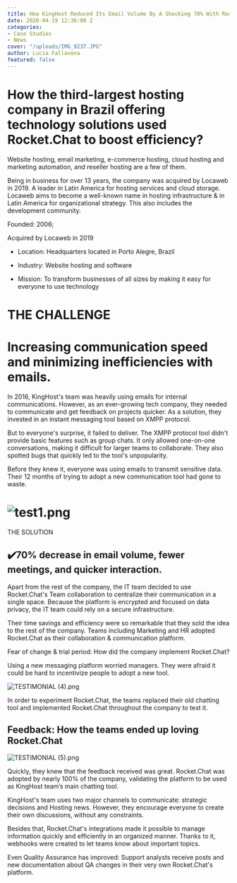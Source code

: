 ```yaml
---
title: How KingHost Reduced Its Email Volume By A Shocking 70% With Rocket.Chat
date: 2020-04-19 12:36:00 Z
categories:
- Case Studies
- News
cover: "/uploads/IMG_9237.JPG"
author: Lucia Fallavena
featured: false
---
```


# How the third-largest hosting company in Brazil offering technology solutions used Rocket.Chat to boost efficiency?

Website hosting, email marketing, e-commerce hosting, cloud hosting and marketing automation, and reseller hosting are a few of them.

Being in business for over 13 years, the company was acquired by Locaweb in 2019. A leader in Latin America for hosting services and cloud storage. Locaweb aims to become a well-known name in hosting infrastructure & in Latin America for organizational strategy. This also includes the development community.

Founded: 2006; 

Acquired by Locaweb in 2019

* Location: Headquarters located in Porto Alegre, Brazil


* Industry: Website hosting and software


* Mission: To transform businesses of all sizes by making it easy for everyone to use technology

# **THE CHALLENGE**

# Increasing communication speed and minimizing inefficiencies with emails.

In 2016, KingHost's team was heavily using emails for internal communications. However, as an ever-growing tech company, they needed to communicate and get feedback on projects quicker. As a solution, they invested in an instant messaging tool based on XMPP protocol.

But to everyone's surprise, it failed to deliver. The XMPP protocol tool didn't provide basic features such as group chats. It only allowed one-on-one conversations, making it difficult for larger teams to collaborate. They also spotted bugs that quickly led to the tool's unpopularity.

Before they knew it, everyone was using emails to transmit sensitive data. Their 12 months of trying to adopt a new communication tool had gone to waste.

# ![test1.png](/uploads/test1.png)
THE SOLUTION

## ✔️70% decrease in email volume, fewer meetings, and quicker interaction.

Apart from the rest of the company, the IT team decided to use Rocket.Chat's Team collaboration to centralize their communication in a single space. Because the platform is encrypted and focused on data privacy, the IT team could rely on a secure infrastructure.

Their time savings and efficiency were so remarkable that they sold the idea to the rest of the company. Teams including Marketing and HR adopted Rocket.Chat as their collaboration & communication platform.

Fear of change & trial period: How did the company implement Rocket.Chat?

Using a new messaging platform worried managers. They were afraid it could be hard to incentivize people to adopt a new tool.

![TESTIMONIAL (4).png](/uploads/TESTIMONIAL%20(4).png)

In order to experiment Rocket.Chat, the teams replaced their old chatting tool and implemented Rocket.Chat throughout the company to test it.

## Feedback: How the teams ended up loving Rocket.Chat

![TESTIMONIAL (5).png](/uploads/TESTIMONIAL%20(5).png)

Quickly, they knew that the feedback received was great. Rocket.Chat was adopted by nearly 100% of the company, validating the platform to be used as KingHost team’s main chatting tool.

KingHost's team uses two major channels to communicate: strategic decisions and Hosting news. However, they encourage everyone to create their own discussions, without any constraints.

Besides that, Rocket.Chat's integrations made it possible to manage information quickly and efficiently in an organized manner. Thanks to it, webhooks were created to let teams know about important topics.

Even Quality Assurance has improved: Support analysts receive posts and new documentation about QA changes in their very own Rocket.Chat's platform.